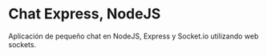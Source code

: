 # Chat Express, NodeJS
Aplicación de pequeño chat en NodeJS, Express y Socket.io utilizando web sockets. 
